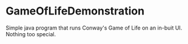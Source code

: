# GameOfLifeDemonstration

Simple java program that runs Conway's Game of Life on an in-buit UI. Nothing too special.
